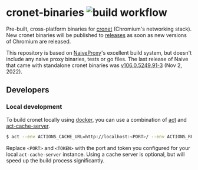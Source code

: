 # cronet-binaries ![build workflow](https://github.com/sleeyax/cronet-binaries/actions/workflows/build.yml/badge.svg)
Pre-built, cross-platform binaries for [cronet](https://chromium.googlesource.com/chromium/src/+/master/components/cronet/README.md) (Chromium's networking stack). New cronet binaries will be published to [releases](https://github.com/sleeyax/cronet-binaries/releases) as soon as new versions of Chromium are released.

This repository is based on [NaiveProxy](https://github.com/klzgrad/naiveproxy)'s excellent build system, but doesn't include any naive proxy binaries, tests or go files. The last release of Naive that came with standalone cronet binaries was [v106.0.5249.91-3](https://github.com/klzgrad/naiveproxy/releases/tag/v106.0.5249.91-3) (Nov 2, 2022). 

## Developers
### Local development
To build cronet locally using [docker](https://www.docker.com/), you can use a combination of [act](https://github.com/nektos/act) and [act-cache-server](https://github.com/sp-ricard-valverde/github-act-cache-server).

```bash
$ act --env ACTIONS_CACHE_URL=http://localhost:<PORT>/ --env ACTIONS_RUNTIME_URL=http://localhost:<PORT>/ --env ACTIONS_RUNTIME_TOKEN=<TOKEN> --job linux
```

Replace `<PORT>` and `<TOKEN>` with the port and token you configured for your local `act-cache-server` instance. Using a cache server is optional, but will speed up the build process significantly.
